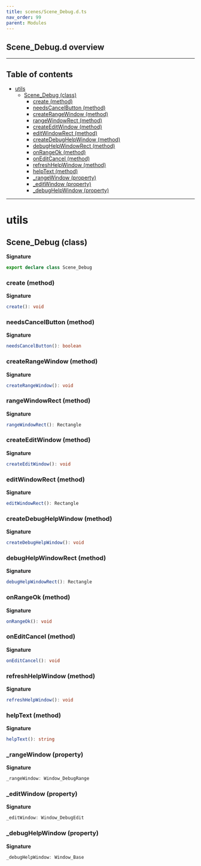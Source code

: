 ```yaml
---
title: scenes/Scene_Debug.d.ts
nav_order: 99
parent: Modules
---
```


## Scene_Debug.d overview

---

<h2 class="text-delta">Table of contents</h2>

- [utils](#utils)
  - [Scene_Debug (class)](#scene_debug-class)
    - [create (method)](#create-method)
    - [needsCancelButton (method)](#needscancelbutton-method)
    - [createRangeWindow (method)](#createrangewindow-method)
    - [rangeWindowRect (method)](#rangewindowrect-method)
    - [createEditWindow (method)](#createeditwindow-method)
    - [editWindowRect (method)](#editwindowrect-method)
    - [createDebugHelpWindow (method)](#createdebughelpwindow-method)
    - [debugHelpWindowRect (method)](#debughelpwindowrect-method)
    - [onRangeOk (method)](#onrangeok-method)
    - [onEditCancel (method)](#oneditcancel-method)
    - [refreshHelpWindow (method)](#refreshhelpwindow-method)
    - [helpText (method)](#helptext-method)
    - [\_rangeWindow (property)](#_rangewindow-property)
    - [\_editWindow (property)](#_editwindow-property)
    - [\_debugHelpWindow (property)](#_debughelpwindow-property)

---

# utils

## Scene_Debug (class)

**Signature**

```ts
export declare class Scene_Debug
```

### create (method)

**Signature**

```ts
create(): void
```

### needsCancelButton (method)

**Signature**

```ts
needsCancelButton(): boolean
```

### createRangeWindow (method)

**Signature**

```ts
createRangeWindow(): void
```

### rangeWindowRect (method)

**Signature**

```ts
rangeWindowRect(): Rectangle
```

### createEditWindow (method)

**Signature**

```ts
createEditWindow(): void
```

### editWindowRect (method)

**Signature**

```ts
editWindowRect(): Rectangle
```

### createDebugHelpWindow (method)

**Signature**

```ts
createDebugHelpWindow(): void
```

### debugHelpWindowRect (method)

**Signature**

```ts
debugHelpWindowRect(): Rectangle
```

### onRangeOk (method)

**Signature**

```ts
onRangeOk(): void
```

### onEditCancel (method)

**Signature**

```ts
onEditCancel(): void
```

### refreshHelpWindow (method)

**Signature**

```ts
refreshHelpWindow(): void
```

### helpText (method)

**Signature**

```ts
helpText(): string
```

### \_rangeWindow (property)

**Signature**

```ts
_rangeWindow: Window_DebugRange
```

### \_editWindow (property)

**Signature**

```ts
_editWindow: Window_DebugEdit
```

### \_debugHelpWindow (property)

**Signature**

```ts
_debugHelpWindow: Window_Base
```
